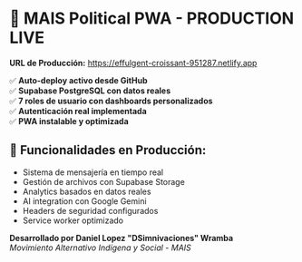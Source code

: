 # 🚀 MAIS Political PWA - PRODUCTION LIVE

**URL de Producción:** https://effulgent-croissant-951287.netlify.app

✅ **Auto-deploy activo desde GitHub**  
✅ **Supabase PostgreSQL con datos reales**  
✅ **7 roles de usuario con dashboards personalizados**  
✅ **Autenticación real implementada**  
✅ **PWA instalable y optimizada**  

## 🎯 Funcionalidades en Producción:
- Sistema de mensajería en tiempo real
- Gestión de archivos con Supabase Storage  
- Analytics basados en datos reales
- AI integration con Google Gemini
- Headers de seguridad configurados
- Service worker optimizado

**Desarrollado por Daniel Lopez "DSimnivaciones" Wramba**  
*Movimiento Alternativo Indígena y Social - MAIS*
